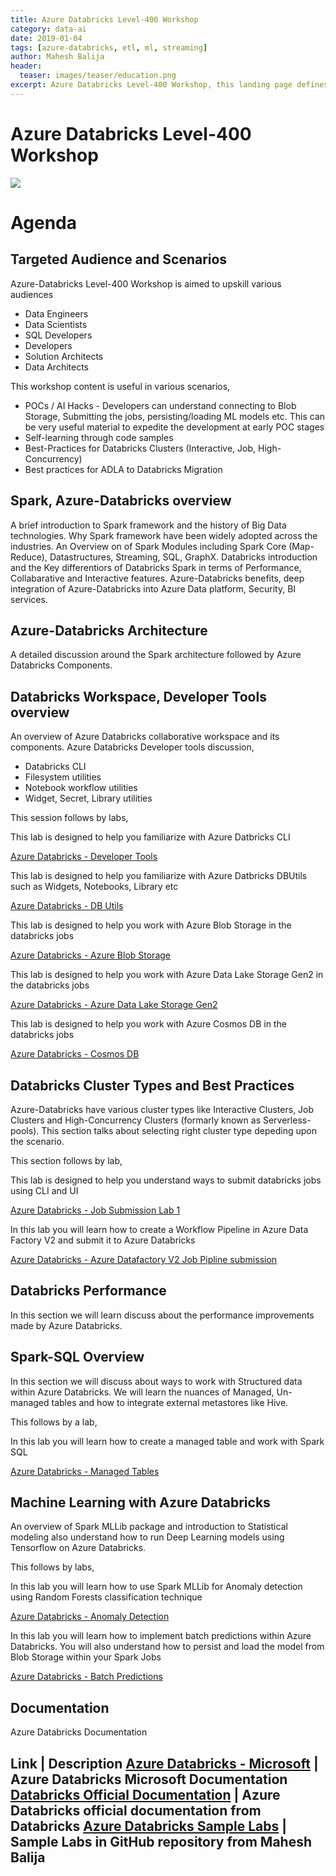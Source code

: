 ```yaml
---
title: Azure Databricks Level-400 Workshop
category: data-ai
date: 2019-01-04
tags: [azure-databricks, etl, ml, streaming]
author: Mahesh Balija
header:
  teaser: images/teaser/education.png
excerpt: Azure Databricks Level-400 Workshop, this landing page defines the structure, content, targeted audience for the Azure Databricks workshop.   
---
```

# Azure Databricks Level-400 Workshop
![](images/az-db-logo.jpg)

# Agenda

## Targeted Audience and Scenarios

Azure-Databricks Level-400 Workshop is aimed to upskill various audiences 

* Data Engineers
* Data Scientists
* SQL Developers
* Developers
* Solution Architects
* Data Architects

This workshop content is useful in various scenarios,

* POCs / AI Hacks - Developers can understand connecting to Blob Storage, Submitting the jobs, persisting/loading ML models etc. This can be very useful material to expedite the development at early POC stages
* Self-learning through code samples
* Best-Practices for Databricks Clusters (Interactive, Job, High-Concurrency) 
* Best practices for ADLA to Databricks Migration

## Spark, Azure-Databricks overview

A brief introduction to Spark framework and the history of Big Data technologies. Why Spark framework have been widely adopted across the industries. An Overview on of Spark Modules including Spark Core (Map-Reduce), Datastructures, Streaming, SQL, GraphX. 
Databricks introduction and the Key differentiors of Databricks Spark in terms of Performance, Collabarative and Interactive features.
Azure-Databricks benefits, deep integration of Azure-Databricks into Azure Data platform, Security, BI services.

## Azure-Databricks Architecture

A detailed discussion around the Spark architecture followed by Azure Databricks Components.

## Databricks Workspace, Developer Tools overview

An overview of Azure Databricks collaborative workspace and its components. Azure Databricks Developer tools discussion,

* Databricks CLI
* Filesystem utilities
* Notebook workflow utilities
* Widget, Secret, Library utilities

This session follows by labs, 

This lab is designed to help you familiarize with Azure Datbricks CLI

<a href="https://github.com/mabalija/azure-databricks-labs/tree/master/db-labs-00-devtools-01-dbcli" target="azuredocs">Azure Databricks - Developer Tools</a>

This lab is designed to help you familiarize with Azure Datbricks DBUtils such as Widgets, Notebooks, Library etc

<a href="https://github.com/mabalija/azure-databricks-labs/tree/master/db-labs-00-devtools-02-dbutils" target="azuredocs">Azure Databricks - DB Utils</a>

This lab is designed to help you work with Azure Blob Storage in the databricks jobs

<a href="https://github.com/mabalija/azure-databricks-labs/tree/master/db-labs-01-azdataintegration-01-blobstore" target="azuredocs">Azure Databricks - Azure Blob Storage</a>

This lab is designed to help you work with Azure Data Lake Storage Gen2 in the databricks jobs

<a href="https://github.com/mabalija/azure-databricks-labs/tree/master/db-labs-01-azdataintegration-02-dlsgen2" target="azuredocs">Azure Databricks - Azure Data Lake Storage Gen2</a>

This lab is designed to help you work with Azure Cosmos DB in the databricks jobs

<a href="https://github.com/mabalija/azure-databricks-labs/tree/master/db-labs-01-azdataintegration-03-cosmosdb" target="azuredocs">Azure Databricks - Cosmos DB</a>

## Databricks Cluster Types and Best Practices

Azure-Databricks have various cluster types like Interactive Clusters, Job Clusters and High-Concurrency Clusters (formarly known as Serverless-pools). This section talks about selecting right cluster type depeding upon the scenario.

This section follows by lab, 

This lab is designed to help you understand ways to submit databricks jobs using CLI and UI

<a href="https://github.com/mabalija/azure-databricks-labs/tree/master/db-labs-02-jobsubmit-01-cli-ui" target="azuredocs">Azure Databricks - Job Submission Lab 1</a>

In this lab you will learn how to create a Workflow Pipeline in Azure Data Factory V2 and submit it to Azure Databricks

<a href="https://github.com/mabalija/azure-databricks-labs/tree/master/db-labs-02-jobsubmit-02-adfv2" target="azuredocs">Azure Databricks - Azure Datafactory V2 Job Pipline submission</a>

## Databricks Performance

In this section we will learn discuss about the performance improvements made by Azure Databricks.

## Spark-SQL Overview

In this section we will discuss about ways to work with Structured data within Azure Databricks. We will learn the nuances of Managed, Un-managed tables and how to integrate external metastores like Hive.

This follows by a lab,

In this lab you will learn how to create a managed table and work with Spark SQL

<a href="https://github.com/mabalija/azure-databricks-labs/tree/master/db-labs-03-sql-01-localtables" target="azuredocs">Azure Databricks - Managed Tables</a>

## Machine Learning with Azure Databricks

An overview of Spark MLLib package and introduction to Statistical modeling also understand how to run Deep Learning models using Tensorflow on Azure Databricks.

This follows by labs,

In this lab you will learn how to use Spark MLLib for Anomaly detection using Random Forests classification technique

<a href="https://github.com/mabalija/azure-databricks-labs/tree/master/db-labs-04-ml-01-anomalydetection" target="azuredocs">Azure Databricks - Anomaly Detection</a>

In this lab you will learn how to implement batch predictions within Azure Databricks. You will also understand how to persist and load the model from Blob Storage within your Spark Jobs

<a href="https://github.com/mabalija/azure-databricks-labs/tree/master/db-labs-04-ml-02-batchpredict" target="azuredocs">Azure Databricks - Batch Predictions</a>

## Documentation

Azure Databricks Documentation

Link | Description
<a href="https://docs.microsoft.com/en-us/azure/azure-databricks/" target="azuredocs">Azure Databricks - Microsoft</a> | Azure Databricks Microsoft Documentation 
<a href="https://docs.azuredatabricks.net/" target="Databricks">Databricks Official Documentation</a> | Azure Databricks official documentation from Databricks
<a href="https://github.com/mabalija/azure-databricks-labs" target="Databricks Labs GitHub Repo, Mahesh Balija">Azure Databricks Sample Labs</a> | Sample Labs in GitHub repository from Mahesh Balija  
------------------------------------------------------------------